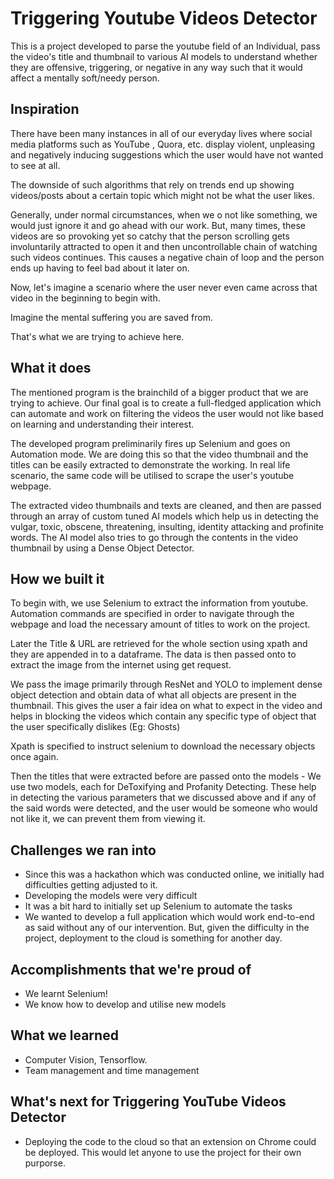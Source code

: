 # Triggering Youtube Videos Detector
This is a project developed to parse the youtube field of an Individual, pass the video's title and thumbnail to various AI models to understand whether they are offensive, triggering, or negative in any way such that it would affect a mentally soft/needy person.

## Inspiration

There have been many instances in all of our everyday lives where social media platforms such as YouTube , Quora, etc. display violent, unpleasing and negatively inducing suggestions which the user would have not wanted to see at all. 

The downside of such algorithms that rely on trends end up showing videos/posts about a certain topic which might not be what the user likes. 

Generally, under normal circumstances, when we o not like something, we would just ignore it and go ahead with our work. But, many times, these videos are so provoking yet so catchy that the person scrolling gets involuntarily attracted to open it and then uncontrollable chain of watching such videos continues. This causes a negative chain of loop and the person ends up having to feel bad about it later on. 

Now, let's imagine a scenario where the user never even came across that video in the beginning to begin with. 

Imagine the mental suffering you are saved from.

That's what we are trying to achieve here. 

## What it does

The mentioned program is the brainchild of a bigger product that we are trying to achieve. Our final goal is to create a full-fledged application which can automate and work on filtering the videos the user would not like based on learning and understanding their interest. 

The developed program preliminarily fires up Selenium and goes on Automation mode. We are doing this so that the video thumbnail  and the titles can be easily extracted to demonstrate the working. In real life scenario, the same code will be utilised to scrape the user's youtube webpage. 

The extracted video thumbnails and texts are cleaned, and then are passed through an array of custom tuned AI models which help us in detecting the vulgar, toxic, obscene, threatening, insulting, identity attacking and profinite words. The AI model also tries to go through the contents in the video thumbnail by using a Dense Object Detector. 

## How we built it
To begin with, we use Selenium to extract the information from youtube. 
Automation commands are specified in order to navigate through the webpage and load the necessary amount of titles to work on the project.

Later the Title & URL are retrieved for the whole section using xpath and they are appended in to a dataframe. 
The data is then passed onto to extract the image from the internet using get request. 

We pass the image primarily through ResNet and YOLO to implement dense object detection and obtain data of what all objects are present in the thumbnail. This gives the user a fair idea on what to expect in the video and helps in blocking the videos which contain any specific type of object that the user specifically dislikes (Eg: Ghosts)


Xpath is specified to instruct selenium to download the necessary objects once again. 

Then the titles that were extracted before are passed onto the models - We use two models, each for DeToxifying and Profanity Detecting. These help in detecting the various parameters that we discussed above and if any of the said words were detected, and the user would be someone who would not like it, we can prevent them from viewing it. 

## Challenges we ran into

- Since this was a hackathon which was conducted online, we initially had difficulties getting adjusted to it.
- Developing the models were very difficult
- It was a bit hard to initially set up Selenium to automate the tasks
- We wanted to develop a full application which would work end-to-end as said without any of our intervention. But, given the difficulty in the project, deployment to the cloud is something for another day.


## Accomplishments that we're proud of

- We learnt Selenium!
- We know how to develop and utilise new models

## What we learned
- Computer Vision, Tensorflow.
- Team management and time management

## What's next for Triggering YouTube Videos Detector
- Deploying the code to the cloud so that an extension on Chrome could be deployed. This would let anyone to use the project for their own purporse. 